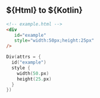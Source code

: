 ## ${Html} to ${Kotlin}

```html <html>
<!-- example.html -->
<div
   id="example"
   style="width:50px;height:25px"
/>
```

```kotlin <kotlin>
Div(attrs = {
  id("example")
  style {
    width(50.px)
    height(25.px)
  }
})
```

